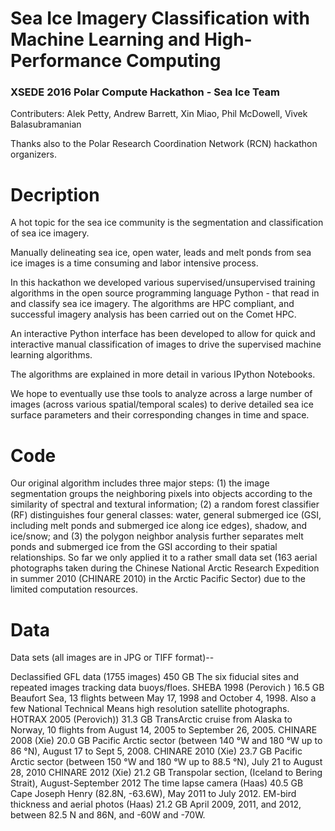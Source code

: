 # Sea Ice Imagery Classification with Machine Learning and High-Performance Computing
### XSEDE 2016 Polar Compute Hackathon - Sea Ice Team
 
Contributers: Alek Petty, Andrew Barrett, Xin Miao, Phil McDowell, Vivek Balasubramanian    

Thanks also to the Polar Research Coordination Network (RCN) hackathon organizers.

# Decription

A hot topic for the sea ice community is the segmentation and classification of sea ice imagery.

Manually delineating sea ice, open water, leads and melt ponds from sea ice images is a time consuming and labor intensive process. 

In this hackathon we developed various supervised/unsupervised training algorithms in the open source programming language Python - that read in and classify sea ice imagery. The algorithms are HPC compliant, and successful imagery analysis has been carried out on the Comet HPC. 

An interactive Python interface has been developed to allow for quick and interactive manual classification of images to drive the supervised machine learning algorithms. 

The algorithms are explained in more detail in various IPython Notebooks.

We hope to eventually use thse tools to analyze across a large number of images (across various spatial/temporal scales) to derive detailed sea ice surface parameters and their corresponding changes in time and space. 

# Code
Our original algorithm includes three major steps: (1) the image segmentation groups the neighboring pixels into objects according to the similarity of spectral and textural information; (2) a random forest classifier (RF) distinguishes four general classes: water, general submerged ice (GSI, including melt ponds and submerged ice along ice edges), shadow, and ice/snow; and (3) the polygon neighbor analysis further separates melt ponds and submerged ice from the GSI according to their spatial relationships. So far we only applied it to a rather small data set (163 aerial photographs taken during the Chinese National Arctic Research Expedition in summer 2010 (CHINARE 2010) in the Arctic Pacific Sector) due to the limited computation resources.

# Data
Data sets (all images are in JPG or TIFF format)--

Declassified GFL data (1755 images)	450 GB	The six fiducial sites and repeated images tracking data buoys/floes.
SHEBA 1998 (Perovich )	16.5 GB	Beaufort Sea, 13 flights between May 17, 1998 and October 4, 1998. Also a few National Technical Means high resolution satellite photographs.
HOTRAX 2005 (Perovich))	31.3 GB	TransArctic cruise from Alaska to Norway, 10 flights from August 14, 2005 to September 26, 2005.
CHINARE 2008 (Xie)	20.0 GB	Pacific Arctic sector (between 140 °W and 180 °W up to 86 °N), August 17 to Sept 5, 2008.
CHINARE 2010 (Xie)	23.7 GB	Pacific Arctic sector (between 150 °W and 180 °W up to 88.5 °N), July 21 to August 28, 2010
CHINARE 2012 (Xie)	21.2 GB	Transpolar section,  (Iceland to Bering Strait),  August-September 2012
The time lapse camera (Haas)	40.5 GB	Cape Joseph Henry (82.8N, -63.6W), May 2011 to July 2012.
EM-bird thickness and aerial photos (Haas)	21.2 GB	April 2009, 2011, and 2012, between 82.5 N and 86N, and -60W and -70W.
